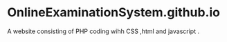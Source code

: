 # OnlineExaminationSystem.github.io

A website consisting of PHP coding wihh CSS ,html and javascript .
